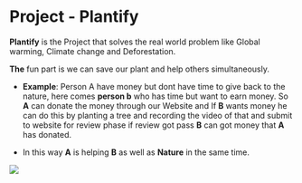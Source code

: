# Project - Plantify

**Plantify**  is the Project that solves the real world problem like Global warming, Climate change and Deforestation.

**The** fun part is we can save our plant and help others simultaneously.

* **Example**: Person A have money but dont have time to give back to the nature, here comes **person b** who has time but want to earn money. So **A** can donate the money through our Website and If **B** wants money he can do this by planting a tree and recording the video of that and submit to website for review phase if review got pass **B** can got money that **A** has donated.

* In this way **A** is helping **B** as well as **Nature** in the same time.

![](https://cdn.discordapp.com/attachments/900789323908153437/901163789523767337/happy_1.gif)


